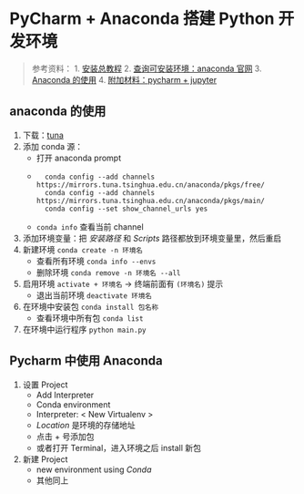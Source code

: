 # PyCharm + Anaconda 搭建 Python 开发环境

> 参考资料：
    1. [安装总教程](https://zhuanlan.zhihu.com/p/140485845)
    2. [查询可安装环境：anaconda 官网](https://anaconda.org/)
    3. [Anaconda 的使用](https://zhuanlan.zhihu.com/p/348120084)
    4. [附加材料：pycharm + jupyter](https://blog.csdn.net/u011262253/article/details/105155581)


## anaconda 的使用

1. 下载：[tuna](https://mirrors.tuna.tsinghua.edu.cn/anaconda/archive/)
2. 添加 conda 源：
    - 打开 anaconda prompt
    - ```shell
        conda config --add channels https://mirrors.tuna.tsinghua.edu.cn/anaconda/pkgs/free/
        conda config --add channels https://mirrors.tuna.tsinghua.edu.cn/anaconda/pkgs/main/ 
        conda config --set show_channel_urls yes
        ```
    - `conda info` 查看当前 channel
3. 添加环境变量：把 *安装路径* 和 *Scripts* 路径都放到环境变量里，然后重启
3. 新建环境 `conda create -n 环境名`
    - 查看所有环境 `conda info --envs`
    - 删除环境 `conda remove -n 环境名 --all`
4. 启用环境 `activate + 环境名` -> 终端前面有 `(环境名)` 提示
    - 退出当前环境 `deactivate 环境名`
5. 在环境中安装包 `conda install 包名称`
    - 查看环境中所有包 `conda list`
6. 在环境中运行程序 `python main.py`

## Pycharm 中使用 Anaconda

1. 设置 Project
    - Add Interpreter
    - Conda environment
    - Interpreter: < New Virtualenv >
    - *Location* 是环境的存储地址
    - 点击 + 号添加包
    - 或者打开 Terminal，进入环境之后 install 新包
2. 新建 Project
    - new environment using *Conda*
    - 其他同上

